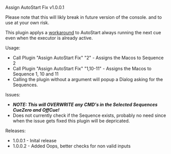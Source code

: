 Assign AutoStart Fix v1.0.0.1

Please note that this will likly break in future version of the console. and to use at your own risk.

This plugin applys a [workaround](https://forum.malighting.com/thread/3712-playbacks/?postID=8769) to AutoStart always running the next cue even when the executor is already active.

Usage:
* Call Plugin "Assign AutoStart Fix" "2" - Assigns the Macos to Sequence 2
* Call Plugin "Assign AutoStart Fix" "1,10-11" - Assigns the Macos to Sequence 1, 10 and 11
* Calling the plugin without a argument will popup a Dialog asking for the Sequences.



Issues:
* ***NOTE: This will OVERWRITE any CMD's in the Selected Sequences CueZero and OffCue!***
* Does not currently check if the Sequence exists, probably no need since when the issue gets fixed this plugin will be depricated.

Releases:
* 1.0.0.1 - Inital release
* 1.0.0.2 - Added Oops, better checks for non valid inputs

